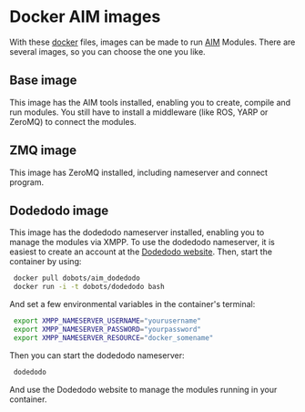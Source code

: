 # Docker AIM images
With these [docker](http://www.docker.io) files, images can be made to run [AIM](http://dobots.github.io/aim) Modules. There are several images, so you can choose the one you like.

## Base image
This image has the AIM tools installed, enabling you to create, compile and run modules. You still have to install a middleware (like ROS, YARP or ZeroMQ) to connect the modules.

## ZMQ image
This image has ZeroMQ installed, including nameserver and connect program.

## Dodedodo image
This image has the dodedodo nameserver installed, enabling you to manage the modules via XMPP.
To use the dodedodo nameserver, it is easiest to create an account at the [Dodedodo website](http://www.dodedodo.com).
Then, start the container by using:
```bash
 docker pull dobots/aim_dodedodo
 docker run -i -t dobots/dodedodo bash
```

And set a few environmental variables in the container's terminal:
```bash
 export XMPP_NAMESERVER_USERNAME="yourusername"
 export XMPP_NAMESERVER_PASSWORD="yourpassword"
 export XMPP_NAMESERVER_RESOURCE="docker_somename"
```

Then you can start the dodedodo nameserver:
```bash
 dodedodo
```

And use the Dodedodo website to manage the modules running in your container.

